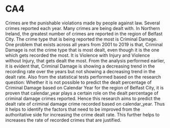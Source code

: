 # CA4
Crimes are the punishable violations made by people against law. Several crimes reported each year. Many crimes are being dealt with. In Northern Ireland, the greatest number of crimes are reported in the region of Belfast City. The crime type that is being reported the most is Criminal Damage. One problem that exists across all years from 2001 to 2019 is that, Criminal Damage is not the crime type that is most dealt, even though it is the one which gets recorded the most. It is Violence with Injury and Violence without Injury, that gets dealt the most. From the analysis performed earlier, it is evident that, Criminal Damage is showing a decreasing trend in the recording rate over the years but not showing a decreasing trend in the dealt rate. Also from the statistical tests performed based on the research question: Whether it is not possible to predict the dealt percentage of Criminal Damage based on Calendar Year for the region of Belfast City, it is proven that calendar_year plays a certain role on the dealt percentage of criminal damage crimes reported. Hence this research aims to predict the dealt rate of criminal damage crime recorded based on calendar_year. Thus it helps to identify the factors that need to be improved from the authoritative side for increasing the crime dealt rate. This further helps to increases the rate of recorded crimes that are justified.

